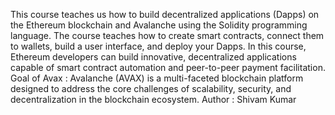 This course teaches us how to build decentralized applications (Dapps) on the Ethereum blockchain and Avalanche using the Solidity programming language. The course teaches how to create smart contracts, connect them to wallets, build a user interface, and deploy your Dapps.
In this course, Ethereum developers can build innovative, decentralized applications capable of smart contract automation and peer-to-peer payment facilitation.
Goal of Avax :  Avalanche (AVAX) is a multi-faceted blockchain platform designed to address the core challenges of scalability, security, and decentralization in the blockchain ecosystem.
Author : Shivam Kumar
